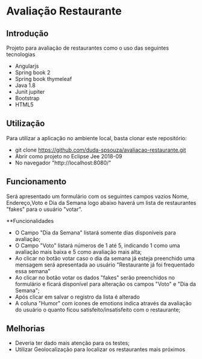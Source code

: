 ﻿# Avaliação Restaurante

## Introdução 
Projeto para avaliação de restaurantes como o uso das seguintes tecnologias
 - Angularjs
 - Spring book 2
 - Spring book thymeleaf
 - Java 1.8
 - Junit jupiter
 - Bootstrap
 - HTML5 

## Utilização
Para utilizar a aplicação no ambiente local, basta clonar este repositório: 
- git clone https://github.com/duda-spsouza/avaliacao-restaurante.git
- Abrir como projeto no Eclipse Jee 2018-09
- No navegador "http://localhost:8080/"

## Funcionamento
Será apresentado um formulário com os seguintes campos vazios Nome, Endereço,Voto e Dia da Semana
logo abaixo haverá um lista de restaurantes "fakes" para o usuário "votar".

**Funcionalidades

- O Campo "Dia da Semana" listará somente dias disponíveis para avaliação;
- O Campo "Voto" listará números de 1 até 5, indicando 1 como uma avaliação mais baixa e 5 como avaliação mais alta;
- Ao clicar no botão votar caso o dia da semana já esteja preenchido uma mensagem será apresentada ao usuário "Restaurante já foi frequentado essa semana" 
- Ao clicar no botão votar os dados "fakes" serão preenchidos no formulário e ficará disponível para alteração os campos "Voto" e "Dia da Semana";
- Após clicar em salvar o registro da lista é alterado
- A coluna "Humor" com icones de emotions indica através da avaliação do usuário o quanto ficou satisfeito/insatisfeito com o restaurante; 

## Melhorias
- Deveria ter dado mais atenção para os testes;
- Utilizar Geolocalização para localizar os restaurantes mais próximos

